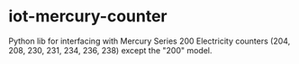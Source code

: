 # iot-mercury-counter
Python lib for interfacing with Mercury Series 200 Electricity counters (204, 208, 230, 231, 234, 236, 238) except the "200" model.
